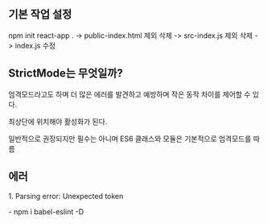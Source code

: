 <h2>
  기본 작업 설정
</h2>
<div>
  <p>
    npm init react-app . -> public-index.html 제외 삭제 -> src-index.js 제외 삭제
-> index.js 수정
  </p>
</div>
<h2>
  StrictMode는 무엇일까?
</h2>
<div>
  <p>엄격모드라고도 하며 더 많은 에러를 발견하고 예방하며 작은 동작 차이를 제어할 수 있다.</p>
  <p>최상단에 위치해야 활성화가 된다.</p>
  <p>일반적으로 권장되지만 필수는 아니며 ES6 클래스와 모듈은 기본적으로 엄격모드를 따름</p>
</div>

<h2>
  에러
</h2>
<div>
  <p>
    1. Parsing error: Unexpected token
  </p>
  <p>
    - npm i babel-eslint -D
  </p>
</div>
